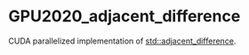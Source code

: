 # GPU2020_adjacent_difference

CUDA parallelized implementation of [std::adjacent_difference](https://en.cppreference.com/w/cpp/algorithm/adjacent_difference).
